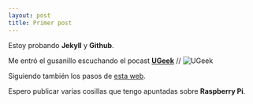 ```yaml
---
layout: post
title: Primer post
---
```


Estoy probando **Jekyll** y **Github**.

Me entró el gusanillo escuchando el pocast [**UGeek**](https://ugeek.github.io/) //
![UGeek](https://avatars2.githubusercontent.com/u/27757712?v=3&s=460)

Siguiendo también los pasos de [esta web](https://devexperto.com/blog-gratis-github-jekyll/).

Espero publicar varias cosillas que tengo apuntadas sobre **Raspberry Pi**.
